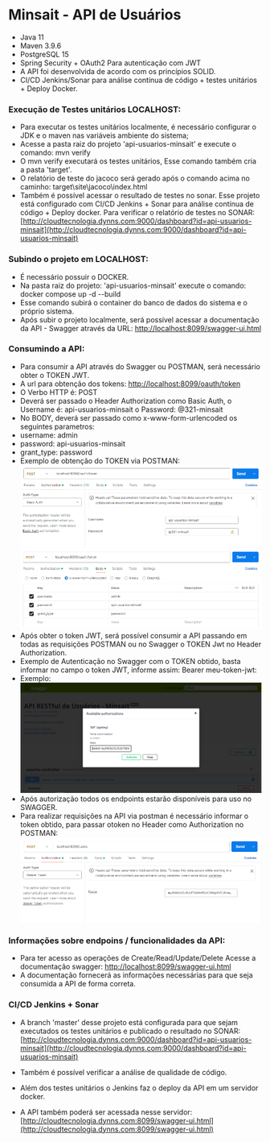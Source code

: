 # Minsait - API de Usuários

* Java 11
* Maven 3.9.6
* PostgreSQL 15
* Spring Security + OAuth2 Para autenticação com JWT
* A API foi desenvolvida de acordo com os princípios SOLID.
* CI/CD Jenkins/Sonar para análise contínua de código + testes unitários + Deploy Docker.

### Execução de Testes unitários LOCALHOST:

* Para executar os testes unitários localmente, é necessário configurar o JDK e o maven nas
  variáveis ambiente do sistema;
* Acesse a pasta raiz do projeto 'api-usuarios-minsait' e execute o comando:  mvn verify
* O mvn verify executará os testes unitários, Esse comando também cria a pasta 'target'.
* O relatório de teste do jacoco será gerado após o comando acima no
  caminho: target\site\jacoco\index.html
* Também é possível acessar o resultado de testes no sonar. Esse projeto está configurado
  com CI/CD Jenkins + Sonar para análise contínua de código + Deploy docker.
  Para verificar o relatório de testes no
  SONAR:  [http://cloudtecnologia.dynns.com:9000/dashboard?id=api-usuarios-minsait](http://cloudtecnologia.dynns.com:9000/dashboard?id=api-usuarios-minsait)

### Subindo o projeto em LOCALHOST:

* É necessário possuir o DOCKER.
* Na pasta raiz do projeto: 'api-usuarios-minsait' execute o comando: docker compose up -d --build
* Esse comando subirá o container do banco de dados do sistema e o próprio sistema.
* Após subir o projeto localmente, será possível acessar a documentação da API - Swagger através
  da URL: [http://localhost:8099/swagger-ui.html](http://localhost:8099/swagger-ui.html)

### Consumindo a API:

* Para consumir a API através do Swagger ou POSTMAN, será necessário obter o TOKEN JWT.
* A url para obtenção dos tokens: [http://localhost:8099/oauth/token](http://localhost:8099/oauth/token)
* O Verbo HTTP é: POST
* Deverá ser passado o Header Authorization como Basic Auth,
  o Username é: api-usuarios-minsait
  o Password: @321-minsait
* No BODY, deverá ser passado como x-www-form-urlencoded os seguintes parametros:
* username: admin
* password: api-usuarios-minsait
* grant_type: password
* Exemplo de obtenção do TOKEN via POSTMAN:
  ![Alt text](assets/token1.PNG)
  ![Alt text](assets/token2.PNG)
* Após obter o token JWT, será possível consumir a API passando em todas as requisições POSTMAN
  ou no Swagger o TOKEN Jwt no Header Authorization.
* Exemplo de Autenticação no Swagger com o TOKEN obtido, basta informar no campo
  o token JWT, informe assim:  Bearer meu-token-jwt:
* Exemplo:
  ![Alt text](assets/auth-swagger.PNG)
* Após autorização todos os endpoints estarão disponíveis para uso no SWAGGER.
* Para realizar requisições na API via postman é necessário informar o token obtido,
  para passar otoken no Header como Authorization no POSTMAN:
  ![Alt text](assets/token-postman.PNG)

### Informações sobre endpoins / funcionalidades da API:

* Para ter acesso as operações de Create/Read/Update/Delete
  Acesse a documentação swagger: [http://localhost:8099/swagger-ui.html](http://localhost:8099/swagger-ui.html)
* A documentação fornecerá as informações necessárias para que seja consumida a API de forma correta.

### CI/CD Jenkins + Sonar

* A branch 'master' desse projeto está configurada para que sejam executados os testes unitários
  e publicado o resultado no
  SONAR:  [http://cloudtecnologia.dynns.com:9000/dashboard?id=api-usuarios-minsait](http://cloudtecnologia.dynns.com:9000/dashboard?id=api-usuarios-minsait)

* Também é possível verificar a análise de qualidade de código.
* Além dos testes unitários o Jenkins faz o deploy da API em um servidor docker.
* A API também poderá ser acessada nesse
  servidor:  [http://cloudtecnologia.dynns.com:8099/swagger-ui.html](http://cloudtecnologia.dynns.com:8099/swagger-ui.html)